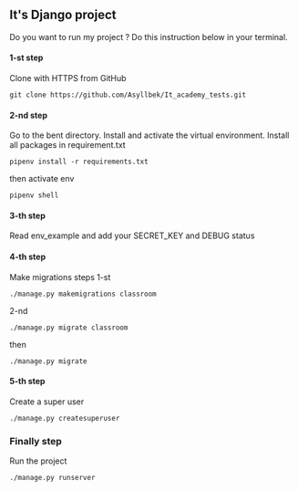## It's Django project

Do you want to run my project ?
Do this instruction below in your terminal.

#### 1-st step
Clone with HTTPS from GitHub
```
git clone https://github.com/Asyllbek/It_academy_tests.git
```
#### 2-nd step
Go to the bent directory. Install and activate the virtual environment.
Install all packages in  requirement.txt

```
pipenv install -r requirements.txt
```
then activate env
```
pipenv shell
```
#### 3-th step
Read env_example and add your SECRET_KEY and DEBUG status

#### 4-th step
Make migrations steps
1-st
```
./manage.py makemigrations classroom
```
2-nd
```
./manage.py migrate classroom
```
then 
```
./manage.py migrate 

```
#### 5-th step
Create a super user
```
./manage.py createsuperuser
```
### Finally step
Run the project

```
./manage.py runserver
```


